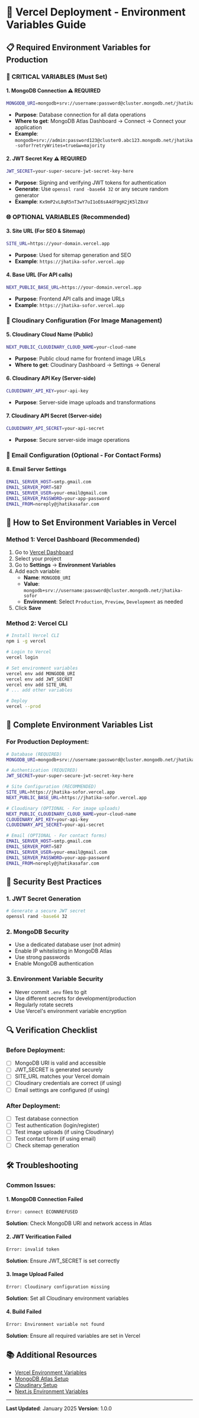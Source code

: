 # 🚀 Vercel Deployment - Environment Variables Guide

## 📋 Required Environment Variables for Production

### 🔑 **CRITICAL VARIABLES (Must Set)**

#### 1. **MongoDB Connection** ⚠️ REQUIRED
```bash
MONGODB_URI=mongodb+srv://username:password@cluster.mongodb.net/jhatika-sofor?retryWrites=true&w=majority
```
- **Purpose**: Database connection for all data operations
- **Where to get**: MongoDB Atlas Dashboard → Connect → Connect your application
- **Example**: `mongodb+srv://admin:password123@cluster0.abc123.mongodb.net/jhatika-sofor?retryWrites=true&w=majority`

#### 2. **JWT Secret Key** ⚠️ REQUIRED
```bash
JWT_SECRET=your-super-secure-jwt-secret-key-here
```
- **Purpose**: Signing and verifying JWT tokens for authentication
- **Generate**: Use `openssl rand -base64 32` or any secure random generator
- **Example**: `Kx9mP2vL8qR5nT3wY7uI1oE6sA4dF9gH2jK5lZ8xV`

### 🌐 **OPTIONAL VARIABLES (Recommended)**

#### 3. **Site URL** (For SEO & Sitemap)
```bash
SITE_URL=https://your-domain.vercel.app
```
- **Purpose**: Used for sitemap generation and SEO
- **Example**: `https://jhatika-sofor.vercel.app`

#### 4. **Base URL** (For API calls)
```bash
NEXT_PUBLIC_BASE_URL=https://your-domain.vercel.app
```
- **Purpose**: Frontend API calls and image URLs
- **Example**: `https://jhatika-sofor.vercel.app`

### 📸 **Cloudinary Configuration** (For Image Management)

#### 5. **Cloudinary Cloud Name** (Public)
```bash
NEXT_PUBLIC_CLOUDINARY_CLOUD_NAME=your-cloud-name
```
- **Purpose**: Public cloud name for frontend image URLs
- **Where to get**: Cloudinary Dashboard → Settings → General

#### 6. **Cloudinary API Key** (Server-side)
```bash
CLOUDINARY_API_KEY=your-api-key
```
- **Purpose**: Server-side image uploads and transformations

#### 7. **Cloudinary API Secret** (Server-side)
```bash
CLOUDINARY_API_SECRET=your-api-secret
```
- **Purpose**: Secure server-side image operations

### 📧 **Email Configuration** (Optional - For Contact Forms)

#### 8. **Email Server Settings**
```bash
EMAIL_SERVER_HOST=smtp.gmail.com
EMAIL_SERVER_PORT=587
EMAIL_SERVER_USER=your-email@gmail.com
EMAIL_SERVER_PASSWORD=your-app-password
EMAIL_FROM=noreply@jhatikasafar.com
```

## 🔧 **How to Set Environment Variables in Vercel**

### **Method 1: Vercel Dashboard (Recommended)**
1. Go to [Vercel Dashboard](https://vercel.com/dashboard)
2. Select your project
3. Go to **Settings** → **Environment Variables**
4. Add each variable:
   - **Name**: `MONGODB_URI`
   - **Value**: `mongodb+srv://username:password@cluster.mongodb.net/jhatika-sofor`
   - **Environment**: Select `Production`, `Preview`, `Development` as needed
5. Click **Save**

### **Method 2: Vercel CLI**
```bash
# Install Vercel CLI
npm i -g vercel

# Login to Vercel
vercel login

# Set environment variables
vercel env add MONGODB_URI
vercel env add JWT_SECRET
vercel env add SITE_URL
# ... add other variables

# Deploy
vercel --prod
```

## 📝 **Complete Environment Variables List**

### **For Production Deployment:**
```bash
# Database (REQUIRED)
MONGODB_URI=mongodb+srv://username:password@cluster.mongodb.net/jhatika-sofor?retryWrites=true&w=majority

# Authentication (REQUIRED)
JWT_SECRET=your-super-secure-jwt-secret-key-here

# Site Configuration (RECOMMENDED)
SITE_URL=https://jhatika-sofor.vercel.app
NEXT_PUBLIC_BASE_URL=https://jhatika-sofor.vercel.app

# Cloudinary (OPTIONAL - For image uploads)
NEXT_PUBLIC_CLOUDINARY_CLOUD_NAME=your-cloud-name
CLOUDINARY_API_KEY=your-api-key
CLOUDINARY_API_SECRET=your-api-secret

# Email (OPTIONAL - For contact forms)
EMAIL_SERVER_HOST=smtp.gmail.com
EMAIL_SERVER_PORT=587
EMAIL_SERVER_USER=your-email@gmail.com
EMAIL_SERVER_PASSWORD=your-app-password
EMAIL_FROM=noreply@jhatikasafar.com
```

## 🚨 **Security Best Practices**

### **1. JWT Secret Generation**
```bash
# Generate a secure JWT secret
openssl rand -base64 32
```

### **2. MongoDB Security**
- Use a dedicated database user (not admin)
- Enable IP whitelisting in MongoDB Atlas
- Use strong passwords
- Enable MongoDB authentication

### **3. Environment Variable Security**
- Never commit `.env` files to git
- Use different secrets for development/production
- Regularly rotate secrets
- Use Vercel's environment variable encryption

## 🔍 **Verification Checklist**

### **Before Deployment:**
- [ ] MongoDB URI is valid and accessible
- [ ] JWT_SECRET is generated securely
- [ ] SITE_URL matches your Vercel domain
- [ ] Cloudinary credentials are correct (if using)
- [ ] Email settings are configured (if using)

### **After Deployment:**
- [ ] Test database connection
- [ ] Test authentication (login/register)
- [ ] Test image uploads (if using Cloudinary)
- [ ] Test contact form (if using email)
- [ ] Check sitemap generation

## 🛠️ **Troubleshooting**

### **Common Issues:**

#### 1. **MongoDB Connection Failed**
```bash
Error: connect ECONNREFUSED
```
**Solution**: Check MongoDB URI and network access in Atlas

#### 2. **JWT Verification Failed**
```bash
Error: invalid token
```
**Solution**: Ensure JWT_SECRET is set correctly

#### 3. **Image Upload Failed**
```bash
Error: Cloudinary configuration missing
```
**Solution**: Set all Cloudinary environment variables

#### 4. **Build Failed**
```bash
Error: Environment variable not found
```
**Solution**: Ensure all required variables are set in Vercel

## 📚 **Additional Resources**

- [Vercel Environment Variables](https://vercel.com/docs/concepts/projects/environment-variables)
- [MongoDB Atlas Setup](https://docs.atlas.mongodb.com/getting-started/)
- [Cloudinary Setup](https://cloudinary.com/documentation/node_integration)
- [Next.js Environment Variables](https://nextjs.org/docs/basic-features/environment-variables)

---

**Last Updated**: January 2025
**Version**: 1.0.0
